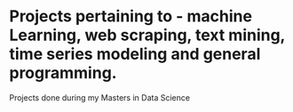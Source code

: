 # Projects pertaining to - machine Learning, web scraping, text mining, time series modeling and general programming.
Projects done during my Masters in Data Science
